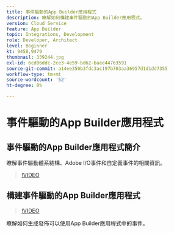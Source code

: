 ```yaml
---
title: 事件驅動的App Builder應用程式
description: 瞭解如何構建事件驅動的App Builder應用程式。
version: Cloud Service
feature: App Builder
topic: Integrations, Development
role: Developer, Architect
level: Beginner
kt: 9458,9479
thumbnail: 339244.jpg
exl-id: 6cd06ddc-2ce3-4e59-bd62-baee44763591
source-git-commit: a14ee350b3fdc3ac197b703aa36957d1d1dd7355
workflow-type: tm+mt
source-wordcount: '52'
ht-degree: 0%

---
```


# 事件驅動的App Builder應用程式

## 事件驅動的App Builder應用程式簡介

瞭解事件驅動體系結構、Adobe I/O事件和自定義事件的相關資訊。

>[!VIDEO](https://video.tv.adobe.com/v/339244/?quality=12&learn=on)

## 構建事件驅動的App Builder應用程式

>[!VIDEO](https://video.tv.adobe.com/v/339245/?quality=12&learn=on)

瞭解如何生成發佈可以使用App Builder應用程式中的事件。
